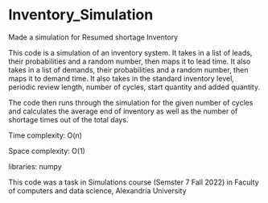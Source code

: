 # Inventory_Simulation

Made a simulation for Resumed shortage Inventory

This code is a simulation of an inventory system. It takes in a list of leads, their probabilities and a random number, then maps it to lead time. It also takes in a list of demands, their probabilities and a random number, then maps it to demand time. It also takes in the standard inventory level, periodic review length, number of cycles, start quantity and added quantity.

The code then runs through the simulation for the given number of cycles and calculates the average end of inventory as well as the number of shortage times out of the total days.

Time complexity: O(n)

Space complexity: O(1)

libraries: numpy

This code was a task in Simulations course (Semster 7 Fall 2022) in Faculty of computers and data science, Alexandria University

